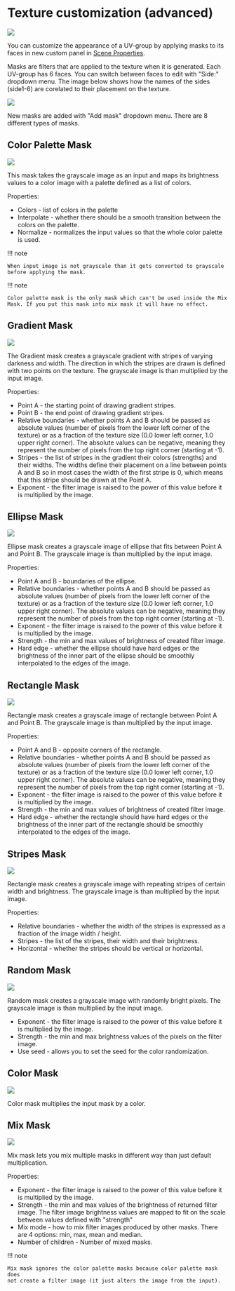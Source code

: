 # Texture customization (advanced)

![](../../../img/customized_uv_groups.png)

You can customize the appearance of a UV-group by applying masks to its faces
in new custom panel in [Scene Properties](../gui_changes/#scene-properties).

Masks are filters that are applied to the texture when it is generated.
Each UV-group has 6 faces. You can switch between faces to edit with
"Side:" dropdown menu. The image below shows how the names of the
sides (side1-6) are corelated to their placement on the texture.

![](../../../img/faces.png)

New masks are added with "Add mask" dropdown menu. There are 8 different types
of masks.

## Color Palette Mask
![](../../../img/color_palette_mask.png)

This mask takes the grayscale image as an input and maps its brightness values
to a color image with a palette defined as a list of colors.

Properties:

- Colors - list of colors in the palette
- Interpolate - whether there should be a smooth transition between the colors
    on the palette.
- Normalize - normalizes the input values so that the whole color palette is
    used.

!!! note

    When input image is not grayscale than it gets converted to grayscale
    before applying the mask.

!!! note

    Color palette mask is the only mask which can't be used inside the Mix
    Mask. If you put this mask into mix mask it will have no effect.



## Gradient Mask
![](../../../img/gradient_mask.png)

The Gradient mask creates a grayscale gradient with stripes of varying darkness
and width. The direction in which the stripes are drawn is defined with two
points on the texture. The grayscale image is than multiplied by the input image.

Properties:

- Point A - the starting point of drawing gradient stripes.
- Point B - the end point of drawing gradient stripes.
- Relative boundaries - whether points A and B should be passed as absolute
    values (number of pixels from the lower left corner of the texture) or as a
    fraction of the texture size (0.0 lower left corner, 1.0 upper right corner).
    The absolute values can be negative, meaning they represent the number of
    pixels from the top right corner (starting at -1).
- Stripes - the list of stripes in the gradient their colors (strengths) and
    their widths. The widths define their placement on a line between points
    A and B so in most cases the width of the first stripe is 0, which means
    that this stripe should be drawn at the Point A.
- Exponent - the filter image is raised to the power of this value before it
    is multiplied by the image.
## Ellipse Mask
![](../../../img/ellipse_mask.png)

Ellipse mask creates a grayscale image of ellipse that fits between Point A and
Point B. The grayscale image is than multiplied by the input image.

Properties:

- Point A and B - boundaries of the ellipse.
- Relative boundaries - whether points A and B should be passed as absolute
    values (number of pixels from the lower left corner of the texture) or as a
    fraction of the texture size (0.0 lower left corner, 1.0 upper right corner).
    The absolute values can be negative, meaning they represent the number of
    pixels from the top right corner (starting at -1).
- Exponent - the filter image is raised to the power of this value before it
    is multiplied by the image.
- Strength - the min and max values of brightness of created filter image.
- Hard edge - whether the ellipse should have hard edges or the brightness
    of the inner part of the ellipse should be smoothly interpolated to 
    the edges of the image.



## Rectangle Mask
![](../../../img/rectangle_mask.png)

Rectangle mask creates a grayscale image of rectangle between Point A and
Point B. The grayscale image is than multiplied by the input image.

Properties:

- Point A and B - opposite corners of the rectangle.
- Relative boundaries - whether points A and B should be passed as absolute
    values (number of pixels from the lower left corner of the texture) or as a
    fraction of the texture size (0.0 lower left corner, 1.0 upper right corner).
    The absolute values can be negative, meaning they represent the number of
    pixels from the top right corner (starting at -1).
- Exponent - the filter image is raised to the power of this value before it
    is multiplied by the image.
- Strength - the min and max values of brightness of created filter image.
- Hard edge - whether the rectangle should have hard edges or the brightness
    of the inner part of the rectangle should be smoothly interpolated to 
    the edges of the image.




## Stripes Mask
![](../../../img/stripes_mask.png)

Rectangle mask creates a grayscale image with repeating stripes of certain
width and brightness. The grayscale image is than multiplied by the input
image.

Properties:

- Relative boundaries - whether the width of the stripes is expressed as a
    fraction of the image width / height.
- Stripes - the list of the stripes, their width and their brightness.
- Horizontal - whether the stripes should be vertical or horizontal.




## Random Mask
![](../../../img/random_mask.png)

Random mask creates a grayscale image with randomly bright pixels. The
grayscale image is than multiplied by the input image.

- Exponent - the filter image is raised to the power of this value before it
    is multiplied by the image.
- Strength - the min and max brightness values of the pixels on the filter
    image.
- Use seed - allows you to set the seed for the color randomization.



## Color Mask
![](../../../img/color_mask.png)

Color mask multiplies the input mask by a color.




## Mix Mask
![](../../../img/mix_mask.png)

Mix mask lets you mix multiple masks in different way than just default
multiplication. 

Properties:

- Exponent - the filter image is raised to the power of this value before it
    is multiplied by the image.
- Strength - the min and max values of the brightness of returned filter image.
    The filter image brightness values are mapped to fit on the scale between
    values defined with "strength"
- Mix mode - how to mix filter images produced by other masks. There are 4
    options: min, max, mean and median.
- Number of children - Number of mixed masks.

!!! note

    Mix mask ignores the color palette masks because color palette mask does
    not create a filter image (it just alters the image from the input).